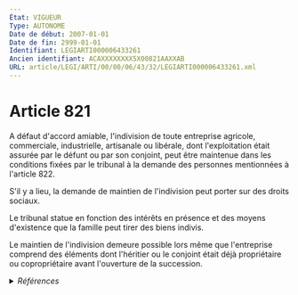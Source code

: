```yaml
---
État: VIGUEUR
Type: AUTONOME
Date de début: 2007-01-01
Date de fin: 2999-01-01
Identifiant: LEGIARTI000006433261
Ancien identifiant: ACAXXXXXXXX5X00821AAXXAB
URL: article/LEGI/ARTI/00/00/06/43/32/LEGIARTI000006433261.xml
---
```


<h1>Article 821</h1>

A défaut d'accord amiable, l'indivision de toute entreprise agricole,
commerciale, industrielle, artisanale ou libérale, dont l'exploitation était
assurée par le défunt ou par son conjoint, peut être maintenue dans les
conditions fixées par le tribunal à la demande des personnes mentionnées à
l'article 822.<br />

S'il y a lieu, la demande de maintien de l'indivision peut porter sur des droits
sociaux.<br />

Le tribunal statue en fonction des intérêts en présence et des moyens
d'existence que la famille peut tirer des biens indivis.<br />

Le maintien de l'indivision demeure possible lors même que l'entreprise comprend
des éléments dont l'héritier ou le conjoint était déjà propriétaire ou
copropriétaire avant l'ouverture de la succession.


<details>
  <summary><em>Références</em></summary>

  <h2>Articles faisant référence à l'article</h2>
  
  <ul>
    <li>
      <a href="https://legal.tricoteuses.fr//redirection/LEGIARTI000006432538?vers=git&vers=legifrance">Code civil - article 822 AUTONOME VIGUEUR, en vigueur depuis le 2007-01-01</a> CITATION cible
    </li>
    <li>
      <a href="https://legal.tricoteuses.fr//redirection/LEGIARTI000006284837?vers=git&vers=legifrance">LOI n° 2006-728 du 23 juin 2006 portant réforme des successions et des libéralités - article 3 ENTIEREMENT_MODIF</a> CREATION cible
    </li>
    <li>
      <a href="https://legal.tricoteuses.fr//redirection/LEGIARTI000006284838?vers=git&vers=legifrance">LOI n° 2006-728 du 23 juin 2006 portant réforme des successions et des libéralités - article 4 ENTIEREMENT_MODIF</a> CREATION cible
    </li>
    <li>
      <a href="https://legal.tricoteuses.fr//redirection/LEGIARTI000006432537?vers=git&vers=legifrance">Code civil - article 822 AUTONOME MODIFIE, en vigueur du 1939-06-19 au 2007-01-01</a> CITATION cible
    </li>
  </ul>
  
  <h2>Références faites par l'article</h2>
  
  <ul>
    <li>
      CODIFICATION source Loi 1803-04-19
    </li>
    <li>
      2006-06-23 CREATION source <a href="https://legal.tricoteuses.fr//redirection/LEGIARTI000006284837?vers=git&vers=legifrance">LOI n° 2006-728 du 23 juin 2006 portant réforme des successions et des libéralités - article 3 ENTIEREMENT_MODIF</a>
    </li>
    <li>
      2006-06-23 CREATION source <a href="https://legal.tricoteuses.fr//redirection/LEGIARTI000006284838?vers=git&vers=legifrance">LOI n° 2006-728 du 23 juin 2006 portant réforme des successions et des libéralités - article 4 ENTIEREMENT_MODIF</a>
    </li>
    <li>
      2999-01-01 CITATION source <a href="https://legal.tricoteuses.fr//redirection/LEGIARTI000006432537?vers=git&vers=legifrance">Code civil - article 822 AUTONOME MODIFIE, en vigueur du 1939-06-19 au 2007-01-01</a>
    </li>
    <li>
      2999-01-01 CITATION cible <a href="https://legal.tricoteuses.fr//redirection/LEGIARTI000006583448?vers=git&vers=legifrance">Code rural (nouveau) - article L323-6 AUTONOME VIGUEUR, en vigueur depuis le 2007-01-01</a>
    </li>
    <li>
      2999-01-01 CITATION cible <a href="https://legal.tricoteuses.fr//redirection/LEGIARTI000006583724?vers=git&vers=legifrance">Code rural (nouveau) - article L411-2 AUTONOME VIGUEUR, en vigueur depuis le 2007-01-01</a>
    </li>
    <li>
      2999-01-01 CITATION cible <a href="https://legal.tricoteuses.fr//redirection/LEGIARTI000006412550?vers=git&vers=legifrance">Code de procédure civile - article 1381 AUTONOME MODIFIE, en vigueur du 2007-01-01 au 2010-01-01</a>
    </li>
  </ul>
</details>

